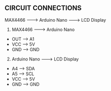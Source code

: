 ## CIRCUIT CONNECTIONS 

MAX4466 ---> Arduino Nano ---> LCD Display

1. MAX4466 ---> Arduino Nano
- OUT --> A1
- VCC --> 5V 
- GND --> GND 

2. Arduino Nano ---> LCD Display
- A4 --> SDA
- A5 --> SCL
- VCC --> 5V
- GND --> GND 
